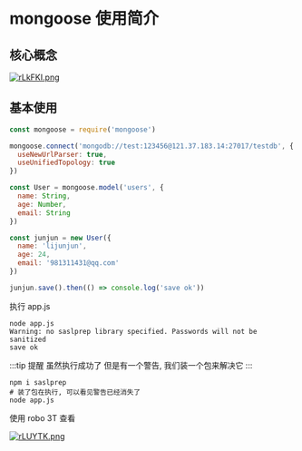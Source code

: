 # mongoose 使用简介

## 核心概念

[![rLkFKI.png](https://s3.ax1x.com/2020/12/30/rLkFKI.png)](https://imgchr.com/i/rLkFKI)

## 基本使用

```js
const mongoose = require('mongoose')

mongoose.connect('mongodb://test:123456@121.37.183.14:27017/testdb', {
  useNewUrlParser: true,
  useUnifiedTopology: true
})

const User = mongoose.model('users', {
  name: String,
  age: Number,
  email: String
})

const junjun = new User({
  name: 'lijunjun',
  age: 24,
  email: '981311431@qq.com'
})

junjun.save().then(() => console.log('save ok'))
```

执行 app.js

```shell
node app.js
Warning: no saslprep library specified. Passwords will not be sanitized
save ok
```

:::tip 提醒
虽然执行成功了 但是有一个警告, 我们装一个包来解决它
:::

```shell
npm i saslprep
# 装了包在执行, 可以看见警告已经消失了
node app.js
```

使用 robo 3T 查看

[![rLUYTK.png](https://s3.ax1x.com/2020/12/30/rLUYTK.png)](https://imgchr.com/i/rLUYTK)
